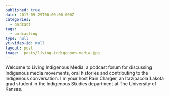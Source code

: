 ```yaml
---
published: true
date: 2017-09-29T00:00:00.000Z
categories:
  - podcast
tags:
  - podcasting
type: null
yt-video-id: null
layout: post
image: _posts/living-indigenous-media.jpg
---
```

Welcome to Living Indigenous Media, a podcast forum for discussing Indigenous media movements, oral histories and contributing to the Indigenous conversation. I'm your host Rain Charger, an Itazipacola Lakota grad student in the Indigenous Studies department at The University of Kansas.
